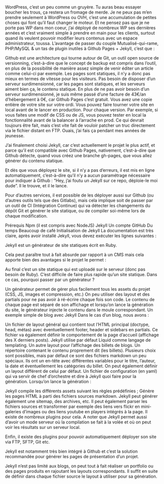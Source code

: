 WordPress, c’est un peu comme un gruyère. Tu auras beau essayer boucher les trous, ça restera un fromage de merde. Je ne peux pas m’en prendre seulement à WordPress ou OVH, c’est une accumulation de petites choses qui font qu’il faut changer le moteur. Et ne pensez pas que je ne porte pas WP dans mon coeur, j’ai déployé de nombreux WP ses dernières années et c’est vraiment simple à prendre en main pour les clients, surtout quand ils veulent pouvoir modifier leurs contenus avec un espace administrateur, toussa.
L’avantage de passer du couple Mutualisé-qui-rame, PHP/MySQL & un tas de plugin inutiles à Github Pages + Jekyll, c’est que :

Github est une architecture qui tourne autour de Git, un outil open source de versionning, c’est-à-dire que le concept de backup est compris dans l’outil, en plus de la possibilité de manière assez simple de venir éditer un article comme celui-ci par exemple.
Les pages sont statiques, il n’y a donc pas mieux en termes de vitesse pour les visiteurs.
Pas besoin de disposer d’un serveur surdimensionné, car les pages sont statiques, et les serveurs aiment bien ça, le contenu statique.
En plus de ne pas avoir besoin d’un serveur surdimensionné, je suis même passé d’une facture de 43€/an d’hébergement à 0€, car Github Pages c’est gratuit.
Vous avez une copie entière de votre site sur votre ordi.
Vous pouvez faire tourner votre site en local avant de le lancer en production. Pour chaque version. Par exemple, si vous faites une modif de CSS ou de JS, vous pouvez tester en local la fonctionnalité avant de la balancer à l’arrache en prod. Ce qui devrait toujours être fait, mais c’est vite fait de vouloir patcher un truc directement via le fichier distant en FTP. Ouais, j’ai fais ça pendant mes années de jeunesse.

J’ai finalement choisi Jekyll, car c’est actuellement le projet le plus actif, et parce qu’il est compatible avec Github Pages, nativement, c’est-à-dire que Github détecte, quand vous créez une branche gh-pages, que vous allez générer du contenu statique.

Et dès que vous déployez le site, si il n’y a pas d’erreurs, il est mis en ligne automatiquement, c’est-à-dire qu’il n’y a aucun paramétrage nécessaire pour indiquer à Github : “Hey, j’ai foutu un Jekyll sur ce repo, déploie-le moi dude”. Il le trouve, et il le lance.

Pour d’autres services, il est possible de les déployer aussi sur Github (ou d’autres outils tels que des Gitlabs), mais cela implique soit de passer par un outil de CI (Intégration Continue) qui va détecter les changements du dépôt Git et générer le site statique, ou de compiler soi-même lors de chaque modification.

Prérequis
Npm (il est compris avec NodeJS)
Jekyll
Un compte GitHub
Du temps
Beaucoup de café
Initialisation de Jekyll
La documentation est très claire, après avoir installé Jekyll, vous devez exécuter les lignes suivantes :


Jekyll est un générateur de site statiques écrit en Ruby.

Cela peut paraître tout à fait absurde par rapport à un CMS mais cela apporte bien des avantages si le projet le permet :

Au final c’est un site statique qui est uploadé sur le serveur (donc pas besoin de Ruby).
C’est difficile de faire plus rapide qu’un site statique.
Dans ce cas, pourquoi passer par un générateur ?

Un générateur permet de gérer plus facilement tous les assets du projet (CSS, JS, images et compression, etc.)
On peu utiliser des layout et des partials pour ne pas avoir à ré-écrire chaque fois son code.
Le contenu de chaque page est séparé de son affichage et lorsqu’on lance la génération du site, le générateur injecte le contenu dans le moule correspondant.
Un exemple simple de blog avec Jekyll
Dans le cas d’un blog, nous avons :

Un fichier de layout général qui contient tout l’HTML principal (doctype, head, métas) avec éventuellement footer, header et sidebars en partials. Ce fichier va également définir le comportement de la page d’accueil (affichage des X derniers posts). Jekyll utilise par défaut Liquid comme langage de templating.
Un autre layout pour l’affichage des billets de blogs.
Un répertoire contenant le contenu proprement dit (les billets).
Plusieurs choix sont possibles, mais par défaut ce sont des fichiers markdown un peu spéciaux. Ils ont un en-tête avec différentes variables pour le titre, l’auteur, la date et éventuellement les catégories du billet.
On peut également définir un layout différent de celui par défaut.
Un fichier de configuration (en yaml) qui va servir de chef d’orchestre et dire à Jekyll quoi faire pour la génération.
Lorsqu’on lance la génération :

Jekyll compile les différents assets suivant les règles prédéfinies ;
Génère les pages HTML à parti des fichiers sources markdown.
Jekyll peut générer également une sitemap, des archives, etc.
Il peut également parser les fichiers sources et transformer par exemple des liens vers flickr en mini-galeries d’images ou des liens youtube en players intégrés à la page. Il existe de nombreux plugins pour cela.
A noter que Jekyll permet aussi d’avoir un mode serveur où la compilation se fait à la volée et où on peut voir les résultats sur un serveur local.

Enfin, il existe des plugins pour pouvoir automatiquement déployer son site via FTP, SFTP, Git etc.

Jekyll est notamment très bien intégré à Github et c’est la solution recommandée pour générer les pages de présentation d’un projet.

Jekyll n’est pas limité aux blogs, on peut tout à fait réaliser un portfolio ou des pages produits en rajoutant les layouts correspondants. Il suffit en suite de définir dans chaque fichier source le layout à utiliser pour sa génération.


